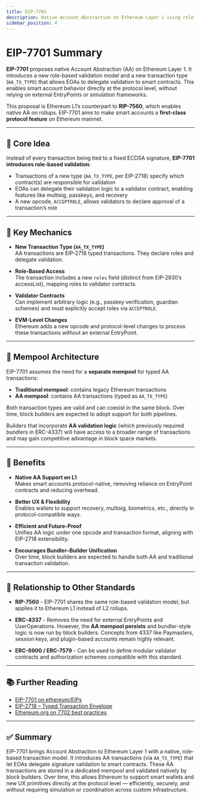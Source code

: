 ```yaml
---
title: EIP-7701
description: Native Account Abstraction on Ethereum Layer 1 using role-based validation and AA transaction types.
sidebar_position: 4
---
```


# EIP-7701 Summary

**EIP-7701** proposes native Account Abstraction (AA) on Ethereum Layer 1. It introduces a new role-based validation model and a new transaction type (`AA_TX_TYPE`) that allows EOAs to delegate validation to smart contracts. This enables smart account behavior directly at the protocol level, without relying on external EntryPoints or simulation frameworks.

This proposal is Ethereum L1’s counterpart to **RIP-7560**, which enables native AA on rollups. EIP-7701 aims to make smart accounts a **first-class protocol feature** on Ethereum mainnet.

---

## 🧠 Core Idea

Instead of every transaction being tied to a fixed ECDSA signature, **EIP-7701 introduces role-based validation**:

- Transactions of a new type (`AA_TX_TYPE`, per EIP-2718) specify which contract(s) are responsible for validation
- EOAs can delegate their validation logic to a validator contract, enabling features like multisig, passkeys, and recovery
- A new opcode, `ACCEPTROLE`, allows validators to declare approval of a transaction’s role

---

## 🧩 Key Mechanics

- **New Transaction Type (`AA_TX_TYPE`)**  
  AA transactions are EIP-2718 typed transactions. They declare roles and delegate validation.

- **Role-Based Access**  
  The transaction includes a new `roles` field (distinct from EIP-2930’s accessList), mapping roles to validator contracts.

- **Validator Contracts**  
  Can implement arbitrary logic (e.g., passkey verification, guardian schemes) and must explicitly accept roles via `ACCEPTROLE`.

- **EVM-Level Changes**  
  Ethereum adds a new opcode and protocol-level changes to process these transactions without an external EntryPoint.

---

## 🧱 Mempool Architecture

EIP-7701 assumes the need for a **separate mempool** for typed AA transactions:

- **Traditional mempool**: contains legacy Ethereum transactions
- **AA mempool**: contains AA transactions (typed as `AA_TX_TYPE`)

Both transaction types are valid and can coexist in the same block. Over time, block builders are expected to adopt support for both pipelines.

Builders that incorporate **AA validation logic** (which previously required bundlers in ERC-4337) will have access to a broader range of transactions and may gain competitive advantage in block space markets.

---

## 🚀 Benefits

- **Native AA Support on L1**  
  Makes smart accounts protocol-native, removing reliance on EntryPoint contracts and reducing overhead.

- **Better UX & Flexibility**  
  Enables wallets to support recovery, multisig, biometrics, etc., directly in protocol-compatible ways.

- **Efficient and Future-Proof**  
  Unifies AA logic under one opcode and transaction format, aligning with EIP-2718 extensibility.

- **Encourages Bundler–Builder Unification**  
  Over time, block builders are expected to handle both AA and traditional transaction validation.

---

## 🔄 Relationship to Other Standards

- **RIP-7560** - EIP-7701 shares the same role-based validation model, but applies it to Ethereum L1 instead of L2 rollups.

- **ERC-4337** - Removes the need for external EntryPoints and UserOperations. However, the **AA mempool persists** and bundler-style logic is now run by block builders. Concepts from 4337 like Paymasters, session keys, and plugin-based accounts remain highly relevant.

- **ERC-6900 / ERC-7579** - Can be used to define modular validator contracts and authorization schemes compatible with this standard.

---

## 📚 Further Reading

- [EIP-7701 on ethereum/EIPs](https://eips.ethereum.org/EIPS/eip-7701)
- [EIP-2718 – Typed Transaction Envelope](https://eips.ethereum.org/EIPS/eip-2718)
- [Ethereum.org on 7702 best practices](https://ethereum.org/en/roadmap/pectra/7702/#best-practices)

---

## ✅ Summary

EIP-7701 brings Account Abstraction to Ethereum Layer 1 with a native, role-based transaction model. It introduces AA transactions (via `AA_TX_TYPE`) that let EOAs delegate signature validation to smart contracts. These AA transactions are stored in a dedicated mempool and validated natively by block builders. Over time, this allows Ethereum to support smart wallets and new UX primitives directly at the protocol level — efficiently, securely, and without requiring simulation or coordination across custom infrastructure.
